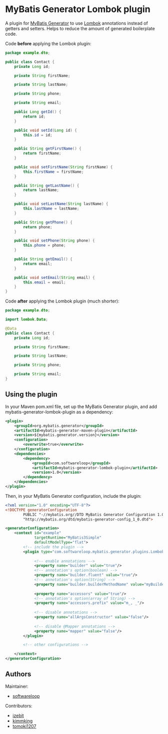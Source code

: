 # MyBatis Generator Lombok plugin

A plugin for [MyBatis Generator](http://mybatis.github.io/generator/)
to use [Lombok](http://projectlombok.org/) annotations
instead of getters and setters. Helps to reduce the amount of
generated boilerplate code.

Code __before__ applying the Lombok plugin:

```java
package example.dto;

public class Contact {
    private Long id;

    private String firstName;

    private String lastName;

    private String phone;

    private String email;

    public Long getId() {
        return id;
    }

    public void setId(Long id) {
        this.id = id;
    }

    public String getFirstName() {
        return firstName;
    }

    public void setFirstName(String firstName) {
        this.firstName = firstName;
    }

    public String getLastName() {
        return lastName;
    }

    public void setLastName(String lastName) {
        this.lastName = lastName;
    }

    public String getPhone() {
        return phone;
    }

    public void setPhone(String phone) {
        this.phone = phone;
    }

    public String getEmail() {
        return email;
    }

    public void setEmail(String email) {
        this.email = email;
    }
}
```

Code __after__ applying the Lombok plugin (much shorter):

```java
package example.dto;

import lombok.Data;

@Data
public class Contact {
    private Long id;

    private String firstName;

    private String lastName;

    private String phone;

    private String email;
}
```

## Using the plugin

In your Maven pom.xml file, set up the MyBatis Generator plugin, and add
mybatis-generator-lombok-plugin as a dependency:

```xml
<plugin>
    <groupId>org.mybatis.generator</groupId>
    <artifactId>mybatis-generator-maven-plugin</artifactId>
    <version>${mybatis.generator.version}</version>
    <configuration>
        <overwrite>true</overwrite>
    </configuration>
    <dependencies>
        <dependency>
            <groupId>com.softwareloop</groupId>
            <artifactId>mybatis-generator-lombok-plugin</artifactId>
            <version>1.0</version>
        </dependency>
    </dependencies>
</plugin>
```

Then, in your MyBatis Generator configuration, include the plugin:

```xml
<?xml version="1.0" encoding="UTF-8"?>
<!DOCTYPE generatorConfiguration
        PUBLIC "-//mybatis.org//DTD MyBatis Generator Configuration 1.0//EN"
        "http://mybatis.org/dtd/mybatis-generator-config_1_0.dtd">

<generatorConfiguration>
    <context id="example"
             targetRuntime="MyBatis3Simple"
             defaultModelType="flat">
        <!-- include the plugin -->
        <plugin type="com.softwareloop.mybatis.generator.plugins.LombokPlugin">
             
             <!-- enable annotations -->
             <property name="builder" value="true"/>
             <!-- annotation's option(boolean) -->
             <property name="builder.fluent" value="true"/>
             <!-- annotation's option(String) -->
             <property name="builder.builderMethodName" value="myBuilder"/>
             
             <property name="accessors" value="true"/>
             <!-- annotation's option(array of String) -->
             <property name="accessors.prefix" value="m_, _"/>
             
             <!-- disable annotations -->
             <property name="allArgsConstructor" value="false"/>
             
             <!-- disable @Mapper annotations -->
             <property name="mapper" value="false"/>
        </plugin>

        <!-- other configurations -->

    </context>
</generatorConfiguration>
```

## Authors

Maintainer:

* [softwareloop](https://github.com/softwareloop)

Contributors:

* [izebit](https://github.com/izebit)
* [kimmking](https://github.com/kimmking)
* [tomoki1207](https://github.com/tomoki1207)
